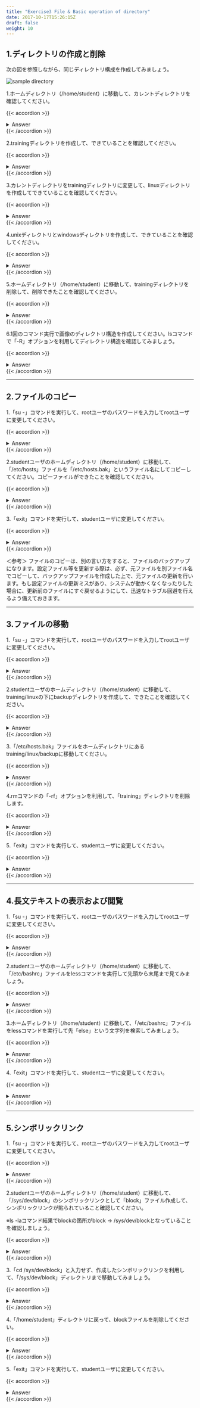 ```yaml
---
title: "Exercise3 File & Basic operation of directory"
date: 2017-10-17T15:26:15Z
draft: false
weight: 10
---
```


## 1.ディレクトリの作成と削除

次の図を参照しながら、同じディレクトリ構成を作成してみましょう。

![sample directory](/hugo/images/exercise3-file-basic-operation-of-directory.png)

1.ホームディレクトリ（/home/student）に移動して、カレントディレクトリを確認してください。

{{< accordion >}}
<details style="margin-top: 10px;">
<summary>Answer</summary>
<div>
<pre>
$ cd
$ pwd
/home/student
</pre>
</div>
</details>
{{< /accordion >}}

2.trainingディレクトリを作成して、できていることを確認してください。

{{< accordion >}}
<details style="margin-top: 10px;">
<summary>Answer</summary>
<div>
<pre>
$ mkdir training
$ ls
training      テンプレート  ドキュメント  音楽  公開
ダウンロード  デスクトップ  ビデオ        画像
</pre>
</div>
</details>
{{< /accordion >}}

3.カレントディレクトリをtrainingディレクトリに変更して、linuxディレクトリを作成してできていることを確認してください。

{{< accordion >}}
<details style="margin-top: 10px;">
<summary>Answer</summary>
<div>
<pre>
$ cd training
$ mkdir linux
$ ls
linux
</pre>
</div>
</details>
{{< /accordion >}}

4.unixディレクトリとwindowsディレクトリを作成して、できていることを確認してください。

{{< accordion >}}
<details style="margin-top: 10px;">
<summary>Answer</summary>
<div>
<pre>
$ mkdir unix windows
$ ls
linux  unix  windows
</pre>
</div>
</details>
{{< /accordion >}}

5.ホームディレクトリ（/home/student）に移動して、trainingディレクトリを削除して、削除できたことを確認してください。

{{< accordion >}}
<details style="margin-top: 10px;">
<summary>Answer</summary>
<div>
<pre>
$ cd
$ rm -r training
$ ls
ダウンロード  デスクトップ  ビデオ  画像
テンプレート  ドキュメント  音楽    公開
</pre>
</div>
</details>
{{< /accordion >}}

6.1回のコマンド実行で画像のディレクトリ構造を作成してください。lsコマンドで「-R」オプションを利用してディレクトリ構造を確認してみましょう。

{{< accordion >}}
<details style="margin-top: 10px;">
<summary>Answer</summary>
<div>
<pre>
$ mkdir -p training/linux training/unix training/windows
$ ls
linux  unix  windows
</pre>
</div>
</details>
{{< /accordion >}}

***

## 2.ファイルのコピー

1.「su -」コマンドを実行して、rootユーザのパスワードを入力してrootユーザに変更してください。

{{< accordion >}}
<details style="margin-top: 10px;">
<summary>Answer</summary>
<div>
<pre>
$ su -
パスワード:tokyoec
#
</pre>
</div>
</details>
{{< /accordion >}}

2.studentユーザのホームディレクトリ（/home/student）に移動して、「/etc/hosts」ファイルを「/etc/hosts.bak」というファイル名にしてコピーしてください。コピーファイルができたことを確認してください。

{{< accordion >}}
<details style="margin-top: 10px;">
<summary>Answer</summary>
<div>
<pre>
# cd /home/student
# cp -p /etc/hosts /etc/hosts.bak
# ls /etc
DIR_COLORS               cron.deny                   gconf          libblockdev               nsswitch.conf      rc3.d              sudo-ldap.conf
DIR_COLORS.256color      cron.hourly                 gcrypt         libibverbs.d              nsswitch.conf.bak  rc4.d              sudo.conf
DIR_COLORS.lightbgcolor  cron.monthly                gdm            libnl                     oddjob             rc5.d              sudoers
GREP_COLORS              cron.weekly                 geoclue        libpaper.d                oddjobd.conf       rc6.d              sudoers.d
NetworkManager           crontab                     glvnd          libreport                 oddjobd.conf.d     rdma               sysconfig
PackageKit               crypto-policies             gnupg          libssh                    openldap           redhat-release     sysctl.conf
UPower                   crypttab                    groff          libuser.conf              opt                request-key.conf   sysctl.d
X11                      csh.cshrc                   group          libvirt                   os-release         request-key.d      system-release
adjtime                  csh.login                   group-         locale.conf               ostree             resolv.conf        system-release-cpe
aliases                  cups                        grub.d         localtime                 pam.d              rhsm               systemd
alsa                     cupshelpers                 grub2.cfg      login.defs                papersize          rpc                tcsd.conf
alternatives             dbus-1                      gshadow        logrotate.conf            passwd             rpm                terminfo
anacrontab               dconf                       gshadow-       logrotate.d               passwd-            rsyslog.conf       tmpfiles.d
asound.conf              default                     gss            lsm                       pbm2ppa.conf       rsyslog.d          trusted-key.key
at.deny                  depmod.d                    gssproxy       lvm                       pinforc            rwtab.d            tuned
audit                    dhcp                        host.conf      machine-id                pipewire           samba              udev
authselect               dleyna-server-service.conf  hostname       magic                     pkcs11             sane.d             udisks2
avahi                    dnf                         hosts          mailcap                   pki                sasl2              unbound
bash_completion.d        dnsmasq.conf                hosts.bak      makedumpfile.conf.sample  plymouth           security           updatedb.conf
bashrc                   dnsmasq.d                   hp             man_db.conf               pm                 selinux            usb_modeswitch.conf
bindresvport.blacklist   dracut.conf                 idmapd.conf    mcelog                    pnm2ppa.conf       services           vconsole.conf
binfmt.d                 dracut.conf.d               init.d         microcode_ctl             polkit-1           sestatus.conf      vimrc
bluetooth                egl                         inittab        mime.types                popt.d             setroubleshoot     virc
brlapi.key               enscript.cfg                inputrc        mke2fs.conf               prelink.conf.d     sgml               vmware-tools
brltty                   environment                 iproute2       modprobe.d                printcap           shadow             wgetrc
brltty.conf              ethertypes                  iscsi          modules-load.d            profile            shadow-            wpa_supplicant
centos-release           exports                     issue          motd                      profile.d          shells             xattr.conf
centos-release-upstream  exports.d                   issue.d        motd.d                    protocols          skel               xdg
chkconfig.d              favicon.png                 issue.net      mtab                      pulse              smartmontools      xinetd.d
chromium                 filesystems                 kdump.conf     mtools.conf               qemu-ga            sos.conf           xml
chrony.conf              firefox                     kernel         multipath                 qemu-kvm           speech-dispatcher  yum
chrony.keys              firewalld                   krb5.conf      nanorc                    radvd.conf         ssh                yum.conf
cifs-utils               flatpak                     krb5.conf.d    ndctl                     ras                ssl                yum.repos.d
cni                      fonts                       ksmtuned.conf  netconfig                 rc.d               sssd
cockpit                  fprintd.conf                ld.so.cache    networks                  rc.local           subgid
containers               fstab                       ld.so.conf     nfs.conf                  rc0.d              subgid-
cron.d                   fuse.conf                   ld.so.conf.d   nfsmount.conf             rc1.d              subuid
cron.daily               fwupd                       libaudit.conf  nftables                  rc2.d              subuid-
</pre>
</div>
</details>
{{< /accordion >}}

3.「exit」コマンドを実行して、studentユーザに変更してください。

{{< accordion >}}
<details style="margin-top: 10px;">
<summary>Answer</summary>
<div>
<pre>
# exit
$
</pre>
</div>
</details>
{{< /accordion >}}

＜参考＞
ファイルのコピーは、別の言い方をすると、ファイルのバックアップになります。設定ファイル等を更新する際は、必ず、元ファイルを別ファイル名でコピーして、バックアップファイルを作成した上で、元ファイルの更新を行います。もし設定ファイルの更新ミスがあり、システムが動かくなくなったりした場合に、更新前のファイルにすぐ戻せるようにして、迅速なトラブル回避を行えるよう備えておきます。

***

## 3.ファイルの移動

1.「su -」コマンドを実行して、rootユーザのパスワードを入力してrootユーザに変更してください。

{{< accordion >}}
<details style="margin-top: 10px;">
<summary>Answer</summary>
<div>
<pre>
$ su -
パスワード:tokyoec
#
</pre>
</div>
</details>
{{< /accordion >}}

2.studentユーザのホームディレクトリ（/home/student）に移動して、training/linuxの下にbackupディレクトリを作成して、できたことを確認してください。

{{< accordion >}}
<details style="margin-top: 10px;">
<summary>Answer</summary>
<div>
<pre>
# cd /home/student
# mkdir training/linux/backup
# ls -R
.:
training  ダウンロード  テンプレート  デスクトップ  ドキュメント  ビデオ  音楽  画像  公開

./training:
linux  unix  windows

./training/linux:
backup

./training/linux/backup:

./training/unix:

./training/windows:

./ダウンロード:

./テンプレート:

./デスクトップ:

./ドキュメント:

./ビデオ:

./音楽:

./画像:

./公開:
</pre>
</div>
</details>
{{< /accordion >}}

3.「/etc/hosts.bak」ファイルをホームディレクトリにあるtraining/linux/backupに移動してください。

{{< accordion >}}
<details style="margin-top: 10px;">
<summary>Answer</summary>
<div>
<pre>
# mv /etc/hosts.bak training/linux/backup
# ls training/linux/backup/
hosts.bak
</pre>
</div>
</details>
{{< /accordion >}}

4.rmコマンドの「-rf」オプションを利用して、「training」ディレクトリを削除します。

{{< accordion >}}
<details style="margin-top: 10px;">
<summary>Answer</summary>
<div>
<pre>
# rm -rf training
# ls
ダウンロード  デスクトップ  ビデオ  画像
テンプレート  ドキュメント  音楽    公開
</pre>
</div>
</details>
{{< /accordion >}}

5.「exit」コマンドを実行して、studentユーザに変更してください。

{{< accordion >}}
<details style="margin-top: 10px;">
<summary>Answer</summary>
<div>
<pre>
# exit
$
</pre>
</div>
</details>
{{< /accordion >}}

***

## 4.長文テキストの表示および閲覧

1.「su -」コマンドを実行して、rootユーザのパスワードを入力してrootユーザに変更してください。

{{< accordion >}}
<details style="margin-top: 10px;">
<summary>Answer</summary>
<div>
<pre>
$ su -
パスワード:tokyoec
#
</pre>
</div>
</details>
{{< /accordion >}}

2.studentユーザのホームディレクトリ（/home/student）に移動して、「/etc/bashrc」ファイルをlessコマンドを実行して先頭から末尾まで見てみましょう。

{{< accordion >}}
<details style="margin-top: 10px;">
<summary>Answer</summary>
<div>
<pre>
# cd /home/student
# less /etc/bashrc
//spaceキーで末尾までスクロール、(END)と表示されたらqキーを押して終了する。
# /etc/bashrc

# System wide functions and aliases
# Environment stuff goes in /etc/profile

# It's NOT a good idea to change this file unless you know what you
# are doing. It's much better to create a custom.sh shell script in
# /etc/profile.d/ to make custom changes to your environment, as this
# will prevent the need for merging in future updates.

# Prevent doublesourcing
if [ -z "$BASHRCSOURCED" ]; then
  BASHRCSOURCED="Y"

  # are we an interactive shell?
  if [ "$PS1" ]; then
    if [ -z "$PROMPT_COMMAND" ]; then
      case $TERM in
      xterm*|vte*)
        if [ -e /etc/sysconfig/bash-prompt-xterm ]; then
            PROMPT_COMMAND=/etc/sysconfig/bash-prompt-xterm
        elif [ "${VTE_VERSION:-0}" -ge 3405 ]; then
            PROMPT_COMMAND="__vte_prompt_command"
        else
            PROMPT_COMMAND='printf "\033]0;%s@%s:%s\007" "${USER}" "${HOSTNAME%%.*}" "${PWD/#$HOME/\~}"'
        fi
        ;;
      screen*)
        if [ -e /etc/sysconfig/bash-prompt-screen ]; then
            PROMPT_COMMAND=/etc/sysconfig/bash-prompt-screen
        else
            PROMPT_COMMAND='printf "\033k%s@%s:%s\033\\" "${USER}" "${HOSTNAME%%.*}" "${PWD/#$HOME/\~}"'
        fi
        ;;
# /etc/bashrc

# System wide functions and aliases
# Environment stuff goes in /etc/profile

# It's NOT a good idea to change this file unless you know what you
# are doing. It's much better to create a custom.sh shell script in
# /etc/profile.d/ to make custom changes to your environment, as this
# will prevent the need for merging in future updates.

# Prevent doublesourcing
if [ -z "$BASHRCSOURCED" ]; then
  BASHRCSOURCED="Y"

  # are we an interactive shell?
  if [ "$PS1" ]; then
    if [ -z "$PROMPT_COMMAND" ]; then
      case $TERM in
      xterm*|vte*)
        if [ -e /etc/sysconfig/bash-prompt-xterm ]; then
            PROMPT_COMMAND=/etc/sysconfig/bash-prompt-xterm
        elif [ "${VTE_VERSION:-0}" -ge 3405 ]; then
            PROMPT_COMMAND="__vte_prompt_command"
        else
            PROMPT_COMMAND='printf "\033]0;%s@%s:%s\007" "${USER}" "${HOSTNAME%%.*}" "${PWD/#$HOME/\~}"'
        fi
        ;;
      screen*)
        if [ -e /etc/sysconfig/bash-prompt-screen ]; then
            PROMPT_COMMAND=/etc/sysconfig/bash-prompt-screen
        else
            PROMPT_COMMAND='printf "\033k%s@%s:%s\033\\" "${USER}" "${HOSTNAME%%.*}" "${PWD/#$HOME/\~}"'
        fi
        ;;
      *)
        [ -e /etc/sysconfig/bash-prompt-default ] && PROMPT_COMMAND=/etc/sysconfig/bash-prompt-default
        ;;
      esac
    fi
    # Turn on parallel history
    shopt -s histappend
    history -a
    # Turn on checkwinsize
    shopt -s checkwinsize
    [ "$PS1" = "\\s-\\v\\\$ " ] && PS1="[\u@\h \W]\\$ "
    # You might want to have e.g. tty in prompt (e.g. more virtual machines)
    # and console windows
    # If you want to do so, just add e.g.
    # if [ "$PS1" ]; then
    #   PS1="[\u@\h:\l \W]\\$ "
    # fi
    # to your custom modification shell script in /etc/profile.d/ directory
  fi

  if ! shopt -q login_shell ; then # We're not a login shell
    # Need to redefine pathmunge, it gets undefined at the end of /etc/profile
    pathmunge () {
        case ":${PATH}:" in
            *:"$1":*)
                ;;
            *)
                if [ "$2" = "after" ] ; then
                    PATH=$PATH:$1
                else
                    PATH=$1:$PATH
                fi
        esac
    }

    # By default, we want umask to get set. This sets it for non-login shell.
    # Current threshold for system reserved uid/gids is 200
    # You could check uidgid reservation validity in
    # /usr/share/doc/setup-*/uidgid file
    if [ $UID -gt 199 ] && [ "`id -gn`" = "`id -un`" ]; then
       umask 002
    else
       umask 022
    fi

    SHELL=/bin/bash
    # Only display echos from profile.d scripts if we are no login shell
    # and interactive - otherwise just process them to set envvars
    for i in /etc/profile.d/*.sh; do
        if [ -r "$i" ]; then
            if [ "$PS1" ]; then
                . "$i"
            else
                . "$i" >/dev/null
            fi
        fi
    done

    unset i
    unset -f pathmunge
  fi

fi
# vim:ts=4:sw=4
(END)
q
</pre>
</div>
</details>
{{< /accordion >}}

3.ホームディレクトリ（/home/student）に移動して、「/etc/bashrc」ファイルをlessコマンドを実行して先「else」という文字列を検索してみましょう。

{{< accordion >}}
<details style="margin-top: 10px;">
<summary>Answer</summary>
<div>
<pre>
# less /etc/bashrc
//(スラッシュ)elseと入力してnキーを「Pattern not found (press RETURN)」と表示されるまで押し、表示されたらqキーを押して終了する。
</pre>
</div>
</details>
{{< /accordion >}}

4.「exit」コマンドを実行して、studentユーザに変更してください。

{{< accordion >}}
<details style="margin-top: 10px;">
<summary>Answer</summary>
<div>
<pre>
# exit
$
</pre>
</div>
</details>
{{< /accordion >}}

***

## 5.シンボリックリンク

1.「su -」コマンドを実行して、rootユーザのパスワードを入力してrootユーザに変更してください。

{{< accordion >}}
<details style="margin-top: 10px;">
<summary>Answer</summary>
<div>
<pre>
$ su -
パスワード:tokyoec
#
</pre>
</div>
</details>
{{< /accordion >}}

2.studentユーザのホームディレクトリ（/home/student）に移動して、「/sys/dev/block」のシンボリックリンクとして「block」ファイル作成して、シンボリックリンクが貼られていること確認してください。

※ls -laコマンド結果でblockの箇所がblock -> /sys/dev/blockとなっていることを確認しましょう。

{{< accordion >}}
<details style="margin-top: 10px;">
<summary>Answer</summary>
<div>
<pre>
# cd /home/student
# ln -s /sys/dev/block block
# ls -la
合計 40
drwx------. 15 student student  4096  1月 29 01:34 .
drwxr-xr-x.  3 root    root       21  1月 21 00:23 ..
-rw-------.  1 student student   620  1月 21 00:26 .ICEauthority
-rw-------.  1 student student  3610  1月 28 04:47 .bash_history
-rw-r--r--.  1 student student    18 11月  8 11:21 .bash_logout
-rw-r--r--.  1 student student   141 11月  8 11:21 .bash_profile
-rw-r--r--.  1 student student   337  1月 28 01:55 .bashrc
drwx------. 10 student student   232  1月 21 00:24 .cache
drwx------. 11 student student   215  1月 21 00:24 .config
-rw-------.  1 student student    16  1月 21 00:23 .esd_auth
drwx------.  3 student student    19  1月 21 00:23 .local
drwxr-xr-x.  4 student student    39  1月 21 00:11 .mozilla
drwxrw----.  3 student student    19  1月 21 00:23 .pki
-rw-------.  1 student student 10007  1月 28 01:55 .viminfo
lrwxrwxrwx.  1 root    root       14  1月 29 01:34 block -> /sys/dev/block
drwxr-xr-x.  2 student student     6  1月 21 00:23 ダウンロード
drwxr-xr-x.  2 student student     6  1月 21 00:23 テンプレート
drwxr-xr-x.  2 student student     6  1月 21 00:23 デスクトップ
drwxr-xr-x.  2 student student     6  1月 21 00:23 ドキュメント
drwxr-xr-x.  2 student student     6  1月 21 00:23 ビデオ
drwxr-xr-x.  2 student student     6  1月 21 00:23 音楽
drwxr-xr-x.  2 student student     6  1月 21 00:23 画像
drwxr-xr-x.  2 student student     6  1月 21 00:23 公開
</pre>
</div>
</details>
{{< /accordion >}}

3.「cd /sys/dev/block」と入力せず、作成したシンボリックリンクを利用して、「/sys/dev/block」ディレクトリまで移動してみましょう。

{{< accordion >}}
<details style="margin-top: 10px;">
<summary>Answer</summary>
<div>
<pre>
# cd block
# ls
11:0  253:0  253:1  8:0  8:1  8:2
</pre>

<pre>
$ cd /sys/dev/block
# ls
11:0  253:0  253:1  8:0  8:1  8:2
</pre>
</div>
</details>
{{< /accordion >}}

4.「/home/student」ディレクトリに戻って、blockファイルを削除してください。

{{< accordion >}}
<details style="margin-top: 10px;">
<summary>Answer</summary>
<div>
<pre>
# cd /home/student
# rm block
rm: シンボリックリンク 'block' を削除しますか? y //yと入力
# ls
ダウンロード  デスクトップ  ビデオ  画像
テンプレート  ドキュメント  音楽    公開
</pre>
</div>
</details>
{{< /accordion >}}

5.「exit」コマンドを実行して、studentユーザに変更してください。

{{< accordion >}}
<details style="margin-top: 10px;">
<summary>Answer</summary>
<div>
<pre>
# exit
$
</pre>
</div>
</details>
{{< /accordion >}}